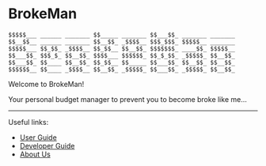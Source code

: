 # BrokeMan

```
$$$$$___ ______ _______ $$_____ _______ $$___$$_ _______ _______
$$__$$__ ______ _______ $$__$$_ _$$$$__ $$$_$$$_ $$$$$__ _______
$$$$$___ $$_$$_ _$$$$__ $$_$$__ $$__$$_ $$$$$$$_ ____$$_ $$$$$__
$$___$$_ $$$_$_ $$__$$_ $$$$___ $$$$$$_ $$_$_$$_ _$$$$$_ $$__$$_
$$___$$_ $$____ $$__$$_ $$_$$__ $$_____ $$___$$_ $$__$$_ $$__$$_
$$$$$$__ $$____ _$$$$__ $$__$$_ _$$$$$_ $$___$$_ _$$$$$_ $$__$$_
```

Welcome to BrokeMan!

Your personal budget manager to prevent you to become broke like me...

---

Useful links:
* [User Guide](UserGuide.md)
* [Developer Guide](DeveloperGuide.md)
* [About Us](AboutUs.md)
